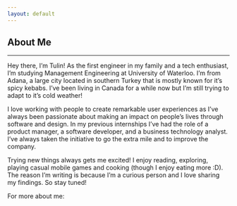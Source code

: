 ```yaml
---
layout: default
---
```


## About Me

* * *

Hey there, I’m Tulin! As the first engineer in my family and a tech enthusiast, I’m studying Management Engineering at University of Waterloo. I’m from Adana, a large city located in southern Turkey that is mostly known for it’s spicy kebabs. I’ve been living in Canada for a while now but I’m still trying to adapt to it’s cold weather!


I love working with people to create remarkable user experiences as I’ve always been passionate about making an impact on people’s lives through software and design. In my previous internships I’ve had the role of a product manager, a software developer, and a business technology analyst. I’ve always taken the initiative to go the extra mile and to improve the company.


Trying new things always gets me excited! I enjoy reading, exploring, playing casual mobile games and cooking (though I enjoy eating more :D). The reason I’m writing is because I’m a curious person and I love sharing my findings. So stay tuned!

For more about me:

<a href="mailto:tulinakdogan@hotmail.com"><i title="Email" class="fa fa-envelope" style="color:#ffb400; font-size:30px;"></i></a> &nbsp;
<a href="https://linkedin.com/in/tulinakdogan" ><i title="LinkedIn" class="fa fa-linkedin-square" style="color:#ffb400; font-size:30px;"></i></a> &nbsp;
<a href="https://github.com/tulinn"><i title="Github" class="fa fa-github" style="color:#ffb400; font-size:30px;"></i></a> &nbsp;
<a href="#"><i title="Resume" class="fa fa-file-text" style="color:#ffb400; font-size:25px;"></i></a> &nbsp;




